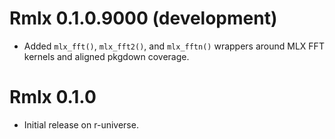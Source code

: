 

# Rmlx 0.1.0.9000 (development)

* Added `mlx_fft()`, `mlx_fft2()`, and `mlx_fftn()` wrappers around MLX FFT kernels and aligned pkgdown coverage.

# Rmlx 0.1.0

* Initial release on r-universe.

